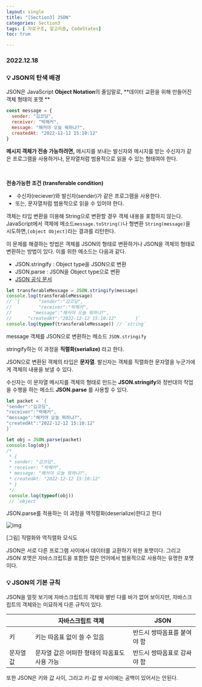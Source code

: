 ```yaml
---
layout: single
title: "[Section3] JSON"
categories: Section3
tags: [ 자료구조, 알고리즘, CodeStates]
toc: true

---
```


### 2022.12.18

### 💡 JSON의 탄색 배경 

JSON은 JavaScript **Object Notation**의 줄임말로, **데이터 교환을 위해 만들어진 객체 형태의 포맷 **

```js
const message = {
  sender: "김코딩",
  receiver: "박해커",
  message: "해커야 오늘 뭐하냐?",
  createdAt: "2022-12-12 15:10:12"
}
```

**메시지 객체가 전송 가능하려면,** 메시지를 보내는 발신자와 메시지를 받는 수신자가 같은 프로그램을 사용하거나, 문자열처럼 범용적으로 읽을 수 있는 형태여야 한다.

​        

**전송가능한 조건 (transferable condition)**

- ​    수신자(reciever)와 발신자(sender)가 같은 프로그램을 사용한다.
- 또는, 문자열처럼 범용적으로 읽을 수 있어야 한다. 

객체는 타입 변환을 이용해 String으로 변환할 경우 객체 내용을 포함하지 않는다. JavaScript에서 객체에 메소드`message.toString()`나 형변환 `String(message)`을 시도하면,` [object Object] `라는 결과를 리턴한다.

이 문제를 해결하는 방법은 객체를 JSON의 형태로 변환하거나 JSON을 객체의 형태로 변환하는 방법이 있다. 이를 위한 메소드는 다음과 같다.

- JSON.stringify : Object type을 JSON으로 변환
- JSON.parse : JSON을 Object type으로 변환
- [JSON 공식 문서](https://www.json.org/json-en.html)

```js
let transferableMessage = JSON.stringify(message)
console.log(transferableMessage) 
// `{		"sender":"김코딩",
//			"receiver":"박해커",
//		  "message":"해커야 오늘 뭐하냐?",
//	    "createdAt":"2022-12-12 15:10:12"		}`
console.log(typeof(transferableMessage)) // `string`
```

message 객체를 JSON으로 변환하는 메소드 `JSON.stringify`

stringify하는 이 과정을 **직렬화(serialize)** 라고 한다.

JSON으로 변환된 객체의 타입은 **문자열**. 발신자는 객체를 직렬화한 문자열을 누군가에게 객체의 내용을 보낼 수 있다. 

수신자는 이 문자열 메시지를 객체의 형태로 만드는 **JSON.stringify**와 정반대의 작업을 수행을 하는 메소드 **JSON.parse** 를 사용할 수 있다.

 

```js
let packet = `{
"sender":"김코딩",
"receiver":"박해커",
"message":"해커야 오늘 뭐하냐?",
"createdAt":"2022-12-12 15:10:12"	
}`

let obj = JSON.parse(packet)
console.log(obj)
/*
 * {
 * sender: "김코딩",
 * receiver: "박해커",
 * message: "해커야 오늘 뭐하냐?",
 * createdAt: "2022-12-12 15:10:12"
 * }
 */
 console.log(typeof(obj))
 // `object`
```

JSON.parse를 적용하는 이 과정을 역직렬화(deserialize)한다고 한다

 

![img](https://blog.kakaocdn.net/dn/bnihhz/btq8jJQbkb5/KtDkh5WKEn53JpCfrkzNk0/img.png)

[그림] 직렬화와 역직렬화 모식도

JSON은 서로 다른 프로그램 사이에서 데이터를 교환하기 위한 포맷이다. 그리고 JSON 포맷은 자바스크립트을 포함한 많은 언어에서 범용적으로 사용하는 유명한 포맷이다.



### 💡 JSON의 기본 규칙

JSON을 얼핏 보기에 자바스크립트의 객체와 별반 다를 바가 없어 보이지만, 자바스크립트의 객체와는 미묘하게 다른 규칙이 있다.

|           | 자바스크립트 객체                            | JSON                        |
| --------- | -------------------------------------------- | --------------------------- |
| 키        | 키는 따옴표 없이 쓸 수 있음                  | 반드시 쌍따옴표를 붙여야 함 |
| 문자열 값 | 문자열 값은 어떠한 형태의 따옴표도 사용 가능 | 반드시 쌍따옴표로 감싸야 함 |

 또한 JSON은 키와 값 사이, 그리고 키-값 쌍 사이에는 공백이 있어서는 안된다.

